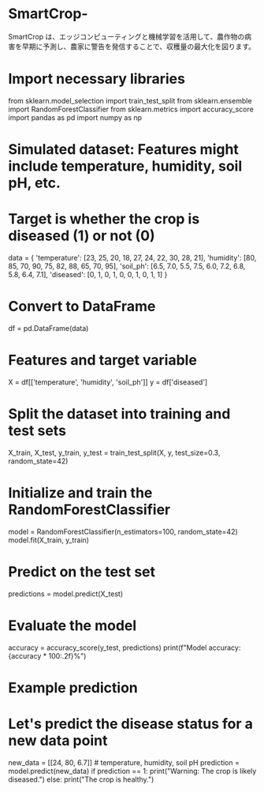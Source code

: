 # SmartCrop-
SmartCrop は、エッジコンピューティングと機械学習を活用して、農作物の病害を早期に予測し、農家に警告を発信することで、収穫量の最大化を図ります。
# Import necessary libraries
from sklearn.model_selection import train_test_split
from sklearn.ensemble import RandomForestClassifier
from sklearn.metrics import accuracy_score
import pandas as pd
import numpy as np

# Simulated dataset: Features might include temperature, humidity, soil pH, etc.
# Target is whether the crop is diseased (1) or not (0)
data = {
    'temperature': [23, 25, 20, 18, 27, 24, 22, 30, 28, 21],
    'humidity': [80, 85, 70, 90, 75, 82, 88, 65, 70, 95],
    'soil_ph': [6.5, 7.0, 5.5, 7.5, 6.0, 7.2, 6.8, 5.8, 6.4, 7.1],
    'diseased': [0, 1, 0, 1, 0, 0, 1, 0, 1, 1]
}

# Convert to DataFrame
df = pd.DataFrame(data)

# Features and target variable
X = df[['temperature', 'humidity', 'soil_ph']]
y = df['diseased']

# Split the dataset into training and test sets
X_train, X_test, y_train, y_test = train_test_split(X, y, test_size=0.3, random_state=42)

# Initialize and train the RandomForestClassifier
model = RandomForestClassifier(n_estimators=100, random_state=42)
model.fit(X_train, y_train)

# Predict on the test set
predictions = model.predict(X_test)

# Evaluate the model
accuracy = accuracy_score(y_test, predictions)
print(f"Model accuracy: {accuracy * 100:.2f}%")

# Example prediction
# Let's predict the disease status for a new data point
new_data = [[24, 80, 6.7]]  # temperature, humidity, soil pH
prediction = model.predict(new_data)
if prediction == 1:
    print("Warning: The crop is likely diseased.")
else:
    print("The crop is healthy.")
